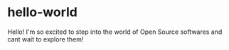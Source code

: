 # hello-world

Hello! 
I'm so excited to step into the world of Open Source softwares and cant wait to explore them!
